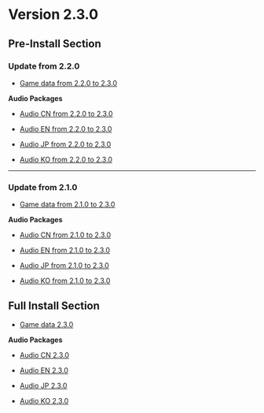 # Version 2.3.0

## Pre-Install Section

### Update from 2.2.0

- [Game data from 2.2.0 to 2.3.0](https://autopatchhk.yuanshen.com/client_app/update/hk4e_global/10/game_2.2.0_2.3.0_diff_aLjNHzRTOQlyb2x8.zip)

**Audio Packages**

- [Audio CN from 2.2.0 to 2.3.0](https://autopatchhk.yuanshen.com/client_app/update/hk4e_global/10/zh-cn_2.2.0_2.3.0_diff_24AhO9aFfJEXHqp5.zip)

- [Audio EN from 2.2.0 to 2.3.0](https://autopatchhk.yuanshen.com/client_app/update/hk4e_global/10/en-us_2.2.0_2.3.0_diff_9vQCTEkUrs7qoNxg.zip)

- [Audio JP from 2.2.0 to 2.3.0](https://autopatchhk.yuanshen.com/client_app/update/hk4e_global/10/ja-jp_2.2.0_2.3.0_diff_iVDQPpkNu4etM5Xo.zip)

- [Audio KO from 2.2.0 to 2.3.0](https://autopatchhk.yuanshen.com/client_app/update/hk4e_global/10/ko-kr_2.2.0_2.3.0_diff_r6zX1n48Hh5LUBK7.zip)

----

### Update from 2.1.0

- [Game data from 2.1.0 to 2.3.0](https://autopatchhk.yuanshen.com/client_app/update/hk4e_global/10/game_2.1.0_2.3.0_diff_IFqrKCzDYyUt697g.zip)

**Audio Packages**

- [Audio CN from 2.1.0 to 2.3.0](https://autopatchhk.yuanshen.com/client_app/update/hk4e_global/10/zh-cn_2.1.0_2.3.0_diff_j4VLGKErh0w7WeFC.zip)

- [Audio EN from 2.1.0 to 2.3.0](https://autopatchhk.yuanshen.com/client_app/update/hk4e_global/10/en-us_2.1.0_2.3.0_diff_9WOeMLlpzcFh7owj.zip)

- [Audio JP from 2.1.0 to 2.3.0](https://autopatchhk.yuanshen.com/client_app/update/hk4e_global/10/ja-jp_2.1.0_2.3.0_diff_8nXfsMArgbPOU30c.zip)

- [Audio KO from 2.1.0 to 2.3.0](https://autopatchhk.yuanshen.com/client_app/update/hk4e_global/10/ko-kr_2.1.0_2.3.0_diff_MEpgFPsUZABmGt9b.zip)

## Full Install Section

- [Game data 2.3.0](https://autopatchhk.yuanshen.com/client_app/download/pc_zip/20211117173404_G0gLRnxvOd4PvSu9/GenshinImpact_2.3.0.zip)

**Audio Packages**

- [Audio CN 2.3.0](https://autopatchhk.yuanshen.com/client_app/download/pc_zip/20211117173404_G0gLRnxvOd4PvSu9/Audio_Chinese_2.3.0.zip)

- [Audio EN 2.3.0](https://autopatchhk.yuanshen.com/client_app/download/pc_zip/20211117173404_G0gLRnxvOd4PvSu9/Audio_English(US)_2.3.0.zip)

- [Audio JP 2.3.0](https://autopatchhk.yuanshen.com/client_app/download/pc_zip/20211117173404_G0gLRnxvOd4PvSu9/Audio_Japanese_2.3.0.zip)

- [Audio KO 2.3.0](https://autopatchhk.yuanshen.com/client_app/download/pc_zip/20211117173404_G0gLRnxvOd4PvSu9/Audio_Korean_2.3.0.zip)
